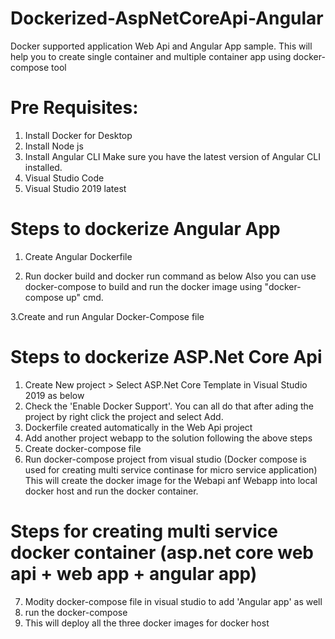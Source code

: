 # Dockerized-AspNetCoreApi-Angular
Docker supported application Web Api and Angular App sample.
This will help you to create single container and multiple container app using docker-compose tool

# Pre Requisites:
1. Install Docker for Desktop
2. Install Node js
3. Install Angular CLI Make sure you have the latest version of Angular CLI installed.
4. Visual Studio Code
5. Visual Studio 2019 latest 

# Steps to dockerize Angular App

1. Create Angular Dockerfile 

2. Run docker build and docker run command as below
   Also you can use docker-compose to build and run the docker image using "docker-compose up" cmd.
   
3.Create and run Angular Docker-Compose file 

# Steps to dockerize ASP.Net Core Api

1. Create New project > Select ASP.Net Core Template in Visual Studio 2019 as below
2. Check the 'Enable Docker Support'. You can all do that after ading the project by right click the project and select Add.
3. Dockerfile created automatically in the Web Api project
4. Add another project webapp to the solution following the above steps
5. Create docker-compose file
6. Run docker-compose project from visual studio (Docker compose is used for creating multi service continase for micro service application)
    This will create the docker image for the Webapi anf Webapp into local docker host and run the docker container.

# Steps for creating multi service docker container (asp.net core web api + web app + angular app)
7. Modity docker-compose file in visual studio to add 'Angular app' as well
8. run the docker-compose
9. This will deploy all the three docker images for docker host



